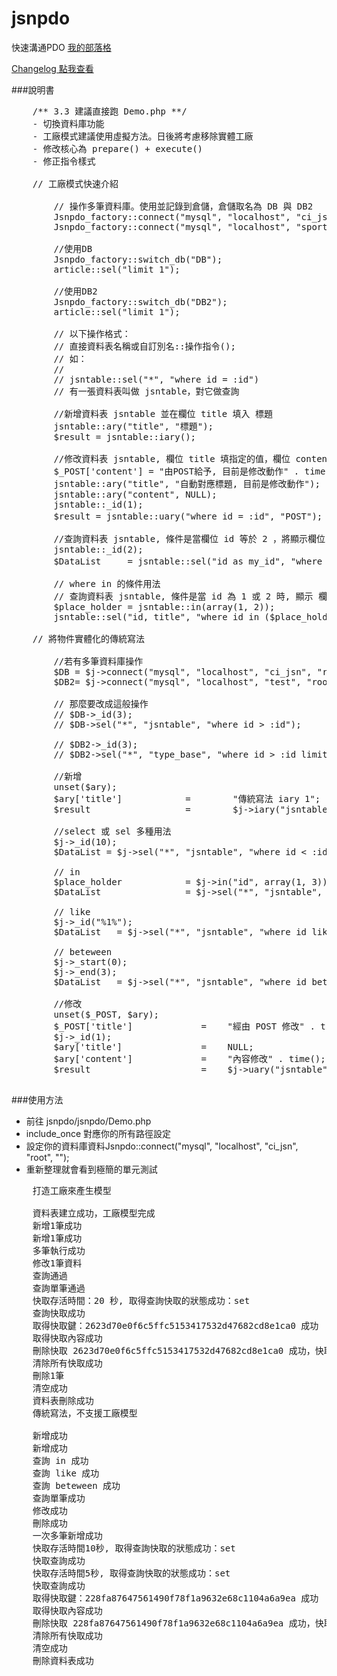 jsnpdo
======

快速溝通PDO
<a href="http://jsnwork.kiiuo.com/archives/1657/php-jsnpdo-%E5%BF%AB%E9%80%9F%E7%94%A8pdo%E8%88%87mysql%E6%BA%9D%E9%80%9A">
    我的部落格
</a>

<!-- <p>
    Jsnpdo 影片：<a target="_blank" href="http://www.youtube.com/playlist?list=PLffFiEWYrQrRgujdCXB-NsVMXdDo_YYUk">youtube 範例教學</a>
</p> -->

<a href="https://github.com/fdjkgh580/jsnpdo/blob/master/jsnpdo/jsnpdo.php">
    Changelog 點我查看
</a>



###說明書

<pre>
    /** 3.3 建議直接跑 Demo.php **/
    - 切換資料庫功能
    - 工廠模式建議使用虛擬方法。日後將考慮移除實體工廠
    - 修改核心為 prepare() + execute()
    - 修正指令樣式
    
    // 工廠模式快速介紹

        // 操作多筆資料庫。使用並記錄到倉儲，倉儲取名為 DB 與 DB2
        Jsnpdo_factory::connect("mysql", "localhost", "ci_jsn", "root", "")->db_house("DB");
        Jsnpdo_factory::connect("mysql", "localhost", "sport", "root", "")->db_house("DB2");
        
        //使用DB
        Jsnpdo_factory::switch_db("DB");
        article::sel("limit 1");

        //使用DB2
        Jsnpdo_factory::switch_db("DB2");
        article::sel("limit 1");

        // 以下操作格式：
        // 直接資料表名稱或自訂別名::操作指令();
        // 如：
        // 
        // jsntable::sel("*", "where id = :id")
        // 有一張資料表叫做 jsntable，對它做查詢

        //新增資料表 jsntable 並在欄位 title 填入 標題
        jsntable::ary("title", "標題");
        $result = jsntable::iary(); 

        //修改資料表 jsntable, 欄位 title 填指定的值，欄位 content 經由 POST 接收對應的值
        $_POST['content'] = "由POST給予, 目前是修改動作" . time();
        jsntable::ary("title", "自動對應標題, 目前是修改動作");
        jsntable::ary("content", NULL);
        jsntable::_id(1);
        $result = jsntable::uary("where id = :id", "POST"); //指定POST將自動尋找對應的 $_POST key
        
        //查詢資料表 jsntable, 條件是當欄位 id 等於 2 ，將顯示欄位 id 並自訂別名為 my_id
        jsntable::_id(2);
        $DataList     = jsntable::sel("id as my_id", "where id = :id"); //顯示欄位 + 條件 + 選用debug

        // where in 的條件用法
        // 查詢資料表 jsntable, 條件是當 id 為 1 或 2 時, 顯示 欄位 id 與 title
        $place_holder = jsntable::in(array(1, 2));
        jsntable::sel("id, title", "where id in ($place_holder)");
        
    // 將物件實體化的傳統寫法
        
        //若有多筆資料庫操作
        $DB = $j->connect("mysql", "localhost", "ci_jsn", "root", "");
        $DB2= $j->connect("mysql", "localhost", "test", "root", "");

        // 那麼要改成這般操作
        // $DB->_id(3);
        // $DB->sel("*", "jsntable", "where id > :id");

        // $DB2->_id(3);
        // $DB2->sel("*", "type_base", "where id > :id limit 1000");

        //新增
        unset($ary);
        $ary['title']            =        "傳統寫法 iary 1";
        $result                  =        $j->iary("jsntable", $ary);

        //select 或 sel 多種用法 
        $j->_id(10);
        $DataList = $j->sel("*", "jsntable", "where id < :id ");

        // in
        $place_holder            = $j->in("id", array(1, 3));
        $DataList                = $j->sel("*", "jsntable", "where id in ({$place_holder})");
        
        // like
        $j->_id("%1%");
        $DataList   = $j->sel("*", "jsntable", "where id like :id");
        
        // beteween
        $j->_start(0);
        $j->_end(3);
        $DataList   = $j->sel("*", "jsntable", "where id between :start and :end ");

        //修改
        unset($_POST, $ary);
        $_POST['title']             =    "經由 POST 修改" . time();
        $j->_id(1);
        $ary['title']               =    NULL;
        $ary['content']             =    "內容修改" . time();
        $result                     =    $j->uary("jsntable", $ary, "where id = :id", "POST");
        
</pre>


###使用方法

- 前往 jsnpdo/jsnpdo/Demo.php 
- include_once 對應你的所有路徑設定
- 設定你的資料庫資料Jsnpdo::connect("mysql", "localhost", "ci_jsn", "root", "");
- 重新整理就會看到極簡的單元測試

<pre>
    打造工廠來產生模型

    資料表建立成功，工廠模型完成 
    新增1筆成功 
    新增1筆成功 
    多筆執行成功 
    修改1筆資料 
    查詢通過 
    查詢單筆通過 
    快取存活時間：20 秒, 取得查詢快取的狀態成功：set
    查詢快取成功 
    取得快取鍵：2623d70e0f6c5ffc5153417532d47682cd8e1ca0 成功 
    取得快取內容成功 
    刪除快取 2623d70e0f6c5ffc5153417532d47682cd8e1ca0 成功，快取已不存在 
    清除所有快取成功 
    刪除1筆 
    清空成功 
    資料表刪除成功 
    傳統寫法，不支援工廠模型

    新增成功 
    新增成功 
    查詢 in 成功
    查詢 like 成功
    查詢 beteween 成功
    查詢單筆成功
    修改成功 
    刪除成功 
    一次多筆新增成功
    快取存活時間10秒, 取得查詢快取的狀態成功：set
    快取查詢成功
    快取存活時間5秒, 取得查詢快取的狀態成功：set
    快取查詢成功
    取得快取鍵：228fa87647561490f78f1a9632e68c1104a6a9ea 成功 
    取得快取內容成功 
    刪除快取 228fa87647561490f78f1a9632e68c1104a6a9ea 成功，快取已不存在 
    清除所有快取成功 
    清空成功
    刪除資料表成功
</pre>
